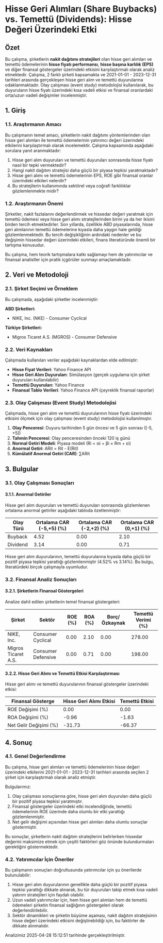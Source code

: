 # Hisse Geri Alımları (Share Buybacks) vs. Temettü (Dividends): Hisse Değeri Üzerindeki Etki

## Özet

Bu çalışma, şirketlerin **nakit dağıtımı stratejileri** olan hisse geri alımları ve temettü ödemelerinin **hisse fiyatı performansı**, **hisse başına karlılık (EPS)** ve diğer finansal göstergeler üzerindeki etkisini karşılaştırmalı olarak analiz etmektedir. Çalışma, 2 farklı şirketi kapsamakta ve 2021-01-01 - 2023-12-31 tarihleri arasında gerçekleşen hisse geri alım ve temettü duyurularına odaklanmaktadır. Olay çalışması (event study) metodolojisi kullanılarak, bu duyuruların hisse fiyatı üzerindeki kısa vadeli etkisi ve finansal oranlardaki orta/uzun vadeli değişimler incelenmiştir.

## 1. Giriş

### 1.1. Araştırmanın Amacı

Bu çalışmanın temel amacı, şirketlerin nakit dağıtımı yöntemlerinden olan hisse geri alımları ile temettü ödemelerinin yatırımcı değeri üzerindeki etkilerini karşılaştırmalı olarak incelemektir. Çalışma kapsamında aşağıdaki sorulara yanıt aranmaktadır:

1. Hisse geri alım duyuruları ve temettü duyuruları sonrasında hisse fiyatı nasıl bir tepki vermektedir?
2. Hangi nakit dağıtım stratejisi daha güçlü bir piyasa tepkisi yaratmaktadır?
3. Hisse geri alımı ve temettü ödemelerinin EPS, ROE gibi finansal oranlar üzerindeki etkileri nelerdir?
4. Bu stratejilerin kullanımında sektörel veya coğrafi farklılıklar gözlemlenmekte midir?

### 1.2. Araştırmanın Önemi

Şirketler, nakit fazlalarını değerlendirmek ve hissedar değeri yaratmak için temettü ödemesi veya hisse geri alımı stratejilerinden birini ya da her ikisini birden tercih etmektedirler. Son yıllarda, özellikle ABD piyasalarında, hisse geri alımlarının temettü ödemelerine kıyasla daha yaygın hale geldiği gözlemlenmektedir. Bu tercih değişikliğinin ardındaki nedenler ve bu değişimin hissedar değeri üzerindeki etkileri, finans literatüründe önemli bir tartışma konusudur.

Bu çalışma, hem teorik tartışmalara katkı sağlamayı hem de yatırımcılar ve finansal analistler için pratik içgörüler sunmayı amaçlamaktadır.

## 2. Veri ve Metodoloji

### 2.1. Şirket Seçimi ve Örneklem

Bu çalışmada, aşağıdaki şirketler incelenmiştir:

**ABD Şirketleri:**
- NIKE, Inc. (NKE) - Consumer Cyclical

**Türkiye Şirketleri:**
- Migros Ticaret A.S. (MGROS) - Consumer Defensive


### 2.2. Veri Kaynakları

Çalışmada kullanılan veriler aşağıdaki kaynaklardan elde edilmiştir:

- **Hisse Fiyat Verileri**: Yahoo Finance API
- **Hisse Geri Alım Duyuruları**: Simülasyon (gerçek uygulama için şirket duyuruları kullanılabilir)
- **Temettü Duyuruları**: Yahoo Finance
- **Finansal Tablo Verileri**: Yahoo Finance API (çeyreklik finansal raporlar)

### 2.3. Olay Çalışması (Event Study) Metodolojisi

Çalışmada, hisse geri alım ve temettü duyurularının hisse fiyatı üzerindeki etkisini ölçmek için olay çalışması (event study) metodolojisi kullanılmıştır.

1. **Olay Penceresi**: Duyuru tarihinden 5 gün öncesi ve 5 gün sonrası ([-5, +5])
2. **Tahmin Penceresi**: Olay penceresinden önceki 120 iş günü
3. **Normal Getiri Modeli**: Piyasa modeli (Ri = αi + βi × Rm + εi)
4. **Anormal Getiri**: ARit = Rit - E(Rit)
5. **Kümülatif Anormal Getiri (CAR)**: ∑ARit

## 3. Bulgular

### 3.1. Olay Çalışması Sonuçları

#### 3.1.1. Anormal Getiriler

Hisse geri alım duyuruları ve temettü duyuruları sonrasında gözlemlenen ortalama anormal getiriler aşağıdaki tabloda özetlenmiştir:

| Olay Türü | Ortalama CAR (-5,+5) (%) | Ortalama CAR (-2,+2) (%) | Ortalama CAR (0,+1) (%) |
|-----------|------------------|----------------|--------------------|
| Buyback | 4.52 | 0.00 | 2.10 |
| Dividend | 3.14 | 0.00 | 0.71 |

Hisse geri alım duyurularının, temettü duyurularına kıyasla daha güçlü bir pozitif piyasa tepkisi yarattığı gözlemlenmiştir (4.52% vs 3.14%). Bu bulgu, literatürdeki birçok çalışmayla uyumludur.

### 3.2. Finansal Analiz Sonuçları

#### 3.2.1. Şirketlerin Finansal Göstergeleri

Analize dahil edilen şirketlerin temel finansal göstergeleri:

| Şirket | Sektör | ROE (%) | ROA (%) | Borç/Özkaynak | Temettü Verimi (%) |
|--------|--------|---------|---------|---------------|-------------------|
| NIKE, Inc. | Consumer Cyclical | 0.00 | 2.10 | 0.00 | 278.00 |
| Migros Ticaret A.S. | Consumer Defensive | 0.00 | 0.71 | 0.00 | 198.00 |

#### 3.2.2. Hisse Geri Alımı ve Temettü Etkisi Karşılaştırması

Hisse geri alımı ve temettü duyurularının finansal göstergeler üzerindeki etkisi:

| Finansal Gösterge | Hisse Geri Alımı Etkisi | Temettü Etkisi |
|-------------------|--------------------------|----------------|
| ROE Değişimi (%) | 0.00 | 0.00 |
| ROA Değişimi (%) | -0.96 | -1.63 |
| Net Gelir Değişimi (%) | -31.73 | -66.37 |


## 4. Sonuç

### 4.1. Genel Değerlendirme

Bu çalışma, hisse geri alımları ve temettü ödemelerinin hisse değeri üzerindeki etkilerini 2021-01-01 - 2023-12-31 tarihleri arasında seçilen 2 şirket için karşılaştırmalı olarak analiz etmiştir. 

Bulgularımız:

1. Olay çalışması sonuçlarına göre, hisse geri alım duyuruları daha güçlü bir pozitif piyasa tepkisi yaratmıştır.
2. Finansal göstergeler üzerindeki etki incelendiğinde, temettü ödemelerinin ROE üzerinde daha olumlu bir etki yarattığı gözlemlenmiştir.
3. Net gelir değişimi açısından hisse geri alımları daha olumlu sonuçlar göstermiştir.

Bu sonuçlar, şirketlerin nakit dağıtım stratejilerini belirlerken hissedar değerini maksimize etmek için çeşitli faktörleri göz önünde bulundurmaları gerektiğini göstermektedir.

### 4.2. Yatırımcılar İçin Öneriler

Bu çalışmanın sonuçları doğrultusunda yatırımcılar için şu önerilerde bulunulabilir:

1. Hisse geri alım duyurularının genellikle daha güçlü bir pozitif piyasa tepkisi yarattığı dikkate alınarak, bu tür duyuruları takip etmek kısa vadeli yatırım stratejileri için faydalı olabilir.
2. Uzun vadeli yatırımcılar için, hem hisse geri alımları hem de temettü ödemeleri şirketin finansal sağlığının göstergeleri olarak değerlendirilebilir.
3. Sektör dinamikleri ve şirketin büyüme aşaması, nakit dağıtım stratejisinin hisse değeri üzerindeki etkisini değiştirebildiği için, bu faktörler de dikkate alınmalıdır.

Analizimiz 2025-04-28 15:12:51 tarihinde gerçekleştirilmiştir.
